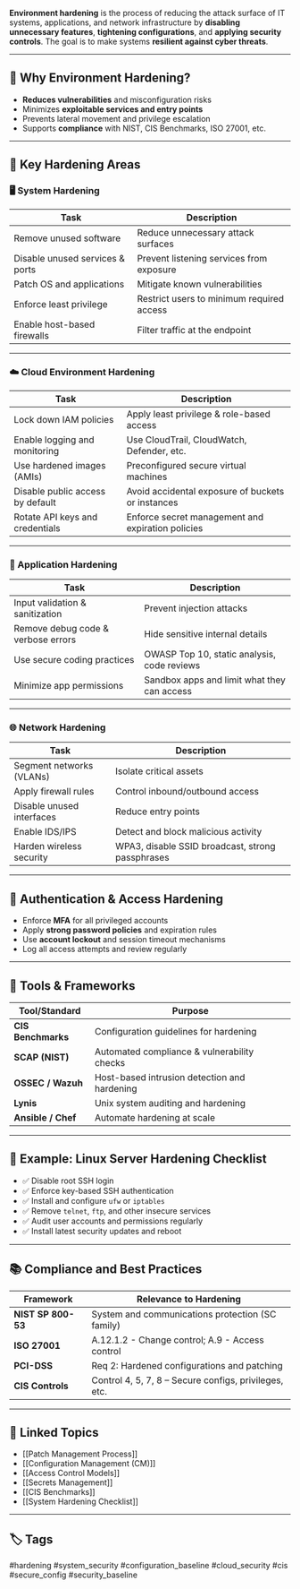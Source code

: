 **Environment hardening** is the process of reducing the attack surface of IT systems, applications, and network infrastructure by **disabling unnecessary features**, **tightening configurations**, and **applying security controls**. The goal is to make systems **resilient against cyber threats**.

---

## 🎯 Why Environment Hardening?

- **Reduces vulnerabilities** and misconfiguration risks
- Minimizes **exploitable services and entry points**
- Prevents lateral movement and privilege escalation
- Supports **compliance** with NIST, CIS Benchmarks, ISO 27001, etc.

---

## 🧱 Key Hardening Areas

### 🖥️ System Hardening

| Task                              | Description                                   |
|-----------------------------------|-----------------------------------------------|
| Remove unused software            | Reduce unnecessary attack surfaces            |
| Disable unused services & ports   | Prevent listening services from exposure      |
| Patch OS and applications         | Mitigate known vulnerabilities                |
| Enforce least privilege           | Restrict users to minimum required access     |
| Enable host-based firewalls       | Filter traffic at the endpoint                |

---

### ☁️ Cloud Environment Hardening

| Task                             | Description                                           |
|----------------------------------|-------------------------------------------------------|
| Lock down IAM policies           | Apply least privilege & role-based access            |
| Enable logging and monitoring    | Use CloudTrail, CloudWatch, Defender, etc.           |
| Use hardened images (AMIs)       | Preconfigured secure virtual machines                |
| Disable public access by default | Avoid accidental exposure of buckets or instances    |
| Rotate API keys and credentials  | Enforce secret management and expiration policies    |

---

### 🔧 Application Hardening

| Task                          | Description                                     |
|-------------------------------|-------------------------------------------------|
| Input validation & sanitization | Prevent injection attacks                      |
| Remove debug code & verbose errors | Hide sensitive internal details            |
| Use secure coding practices   | OWASP Top 10, static analysis, code reviews     |
| Minimize app permissions      | Sandbox apps and limit what they can access     |

---

### 🌐 Network Hardening

| Task                      | Description                                        |
|---------------------------|----------------------------------------------------|
| Segment networks (VLANs)  | Isolate critical assets                            |
| Apply firewall rules      | Control inbound/outbound access                    |
| Disable unused interfaces | Reduce entry points                                |
| Enable IDS/IPS            | Detect and block malicious activity                |
| Harden wireless security  | WPA3, disable SSID broadcast, strong passphrases   |

---

## 🔐 Authentication & Access Hardening

- Enforce **MFA** for all privileged accounts
- Apply **strong password policies** and expiration rules
- Use **account lockout** and session timeout mechanisms
- Log all access attempts and review regularly

---

## 🧰 Tools & Frameworks

| Tool/Standard        | Purpose                                      |
|----------------------|----------------------------------------------|
| **CIS Benchmarks**   | Configuration guidelines for hardening       |
| **SCAP (NIST)**      | Automated compliance & vulnerability checks  |
| **OSSEC / Wazuh**    | Host-based intrusion detection and hardening |
| **Lynis**            | Unix system auditing and hardening           |
| **Ansible / Chef**   | Automate hardening at scale                  |

---

## 🧠 Example: Linux Server Hardening Checklist

- ✅ Disable root SSH login  
- ✅ Enforce key-based SSH authentication  
- ✅ Install and configure `ufw` or `iptables`  
- ✅ Remove `telnet`, `ftp`, and other insecure services  
- ✅ Audit user accounts and permissions regularly  
- ✅ Install latest security updates and reboot

---

## 📚 Compliance and Best Practices

| Framework          | Relevance to Hardening                            |
|--------------------|---------------------------------------------------|
| **NIST SP 800-53** | System and communications protection (SC family)  |
| **ISO 27001**      | A.12.1.2 - Change control; A.9 - Access control   |
| **PCI-DSS**        | Req 2: Hardened configurations and patching       |
| **CIS Controls**   | Control 4, 5, 7, 8 – Secure configs, privileges, etc.|

---

## 🔗 Linked Topics

- [[Patch Management Process]]
- [[Configuration Management (CM)]]
- [[Access Control Models]]
- [[Secrets Management]]
- [[CIS Benchmarks]]
- [[System Hardening Checklist]]

---

## 🏷 Tags

#hardening #system_security #configuration_baseline #cloud_security #cis #secure_config #security_baseline

